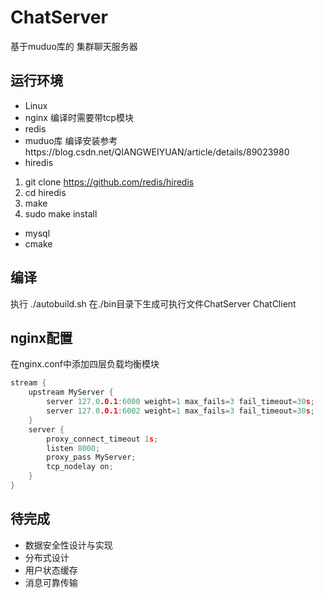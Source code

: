 # ChatServer
基于muduo库的 集群聊天服务器 
## 运行环境 
* Linux 
* nginx
编译时需要带tcp模块
* redis
* muduo库 编译安装参考https://blog.csdn.net/QIANGWEIYUAN/article/details/89023980
* hiredis
1. git clone https://github.com/redis/hiredis
2. cd hiredis
3. make
4. sudo make install
* mysql
* cmake

## 编译
执行 ./autobuild.sh 在./bin目录下生成可执行文件ChatServer ChatClient
## nginx配置
在nginx.conf中添加四层负载均衡模块
```c
stream {
    upstream MyServer {
        server 127.0.0.1:6000 weight=1 max_fails=3 fail_timeout=30s;
        server 127.0.0.1:6002 weight=1 max_fails=3 fail_timeout=30s;
    }
    server {
        proxy_connect_timeout 1s;
        listen 8000;
        proxy_pass MyServer;
        tcp_nodelay on;
    }
}
```
## 待完成
* 数据安全性设计与实现
* 分布式设计
* 用户状态缓存
* 消息可靠传输
